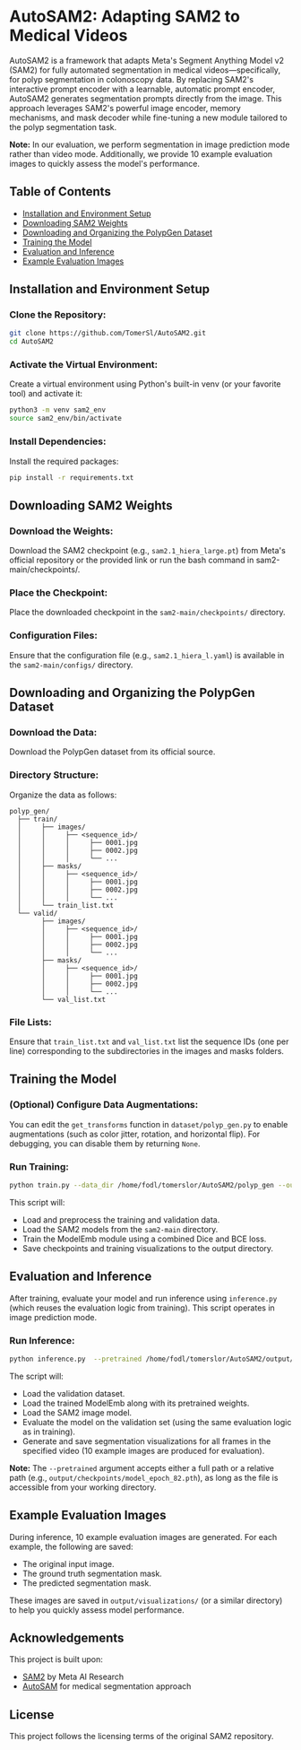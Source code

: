 # AutoSAM2: Adapting SAM2 to Medical Videos

AutoSAM2 is a framework that adapts Meta's Segment Anything Model v2 (SAM2) for fully automated segmentation in medical videos—specifically, for polyp segmentation in colonoscopy data. By replacing SAM2's interactive prompt encoder with a learnable, automatic prompt encoder, AutoSAM2 generates segmentation prompts directly from the image. This approach leverages SAM2's powerful image encoder, memory mechanisms, and mask decoder while fine-tuning a new module tailored to the polyp segmentation task.

**Note:** In our evaluation, we perform segmentation in image prediction mode rather than video mode. Additionally, we provide 10 example evaluation images to quickly assess the model's performance.

## Table of Contents
- [Installation and Environment Setup](#installation-and-environment-setup)
- [Downloading SAM2 Weights](#downloading-sam2-weights)
- [Downloading and Organizing the PolypGen Dataset](#downloading-and-organizing-the-polypgen-dataset)
- [Training the Model](#training-the-model)
- [Evaluation and Inference](#evaluation-and-inference)
- [Example Evaluation Images](#example-evaluation-images)


## Installation and Environment Setup

### Clone the Repository:
```bash
git clone https://github.com/TomerSl/AutoSAM2.git
cd AutoSAM2
```

### Activate the Virtual Environment:
Create a virtual environment using Python's built-in venv (or your favorite tool) and activate it:
```bash
python3 -m venv sam2_env
source sam2_env/bin/activate
```

### Install Dependencies:
Install the required packages:
```bash
pip install -r requirements.txt
```


## Downloading SAM2 Weights

### Download the Weights:
Download the SAM2 checkpoint (e.g., `sam2.1_hiera_large.pt`) from Meta's official repository or the provided link or run the bash command in sam2-main/checkpoints/.


### Place the Checkpoint:
Place the downloaded checkpoint in the `sam2-main/checkpoints/` directory.

### Configuration Files:
Ensure that the configuration file (e.g., `sam2.1_hiera_l.yaml`) is available in the `sam2-main/configs/` directory.

## Downloading and Organizing the PolypGen Dataset

### Download the Data:
Download the PolypGen dataset from its official source. 

### Directory Structure:
Organize the data as follows:
```
polyp_gen/
  ├── train/
  │     ├── images/
  │     │     ├── <sequence_id>/
  │     │     │     ├── 0001.jpg
  │     │     │     ├── 0002.jpg
  │     │     │     └── ...
  │     ├── masks/
  │     │     ├── <sequence_id>/
  │     │     │     ├── 0001.jpg
  │     │     │     ├── 0002.jpg
  │     │     │     └── ...
  │     └── train_list.txt
  └── valid/
        ├── images/
        │     ├── <sequence_id>/
        │     │     ├── 0001.jpg
        │     │     ├── 0002.jpg
        │     │     └── ...
        ├── masks/
        │     ├── <sequence_id>/
        │     │     ├── 0001.jpg
        │     │     ├── 0002.jpg
        │     │     └── ...
        └── val_list.txt
```

### File Lists:
Ensure that `train_list.txt` and `val_list.txt` list the sequence IDs (one per line) corresponding to the subdirectories in the images and masks folders.

## Training the Model

### (Optional) Configure Data Augmentations:
You can edit the `get_transforms` function in `dataset/polyp_gen.py` to enable augmentations (such as color jitter, rotation, and horizontal flip). For debugging, you can disable them by returning `None`.

### Run Training:
```bash
python train.py --data_dir /home/fodl/tomerslor/AutoSAM2/polyp_gen --output_dir output --batch_size 12 --epochs 200 --lr 5e-5
```

This script will:
- Load and preprocess the training and validation data.
- Load the SAM2 models from the `sam2-main` directory.
- Train the ModelEmb module using a combined Dice and BCE loss.
- Save checkpoints and training visualizations to the output directory.

## Evaluation and Inference

After training, evaluate your model and run inference using `inference.py` (which reuses the evaluation logic from training). This script operates in image prediction mode.

### Run Inference:
```bash
python inference.py  --pretrained /home/fodl/tomerslor/AutoSAM2/output/checkpoints/model_epoch_82.pth
```

The script will:
- Load the validation dataset.
- Load the trained ModelEmb along with its pretrained weights.
- Load the SAM2 image model.
- Evaluate the model on the validation set (using the same evaluation logic as in training).
- Generate and save segmentation visualizations for all frames in the specified video (10 example images are produced for evaluation).

**Note:** The `--pretrained` argument accepts either a full path or a relative path (e.g., `output/checkpoints/model_epoch_82.pth`), as long as the file is accessible from your working directory.

## Example Evaluation Images

During inference, 10 example evaluation images are generated. For each example, the following are saved:
- The original input image.
- The ground truth segmentation mask.
- The predicted segmentation mask.

These images are saved in `output/visualizations/` (or a similar directory) to help you quickly assess model performance.


## Acknowledgements

This project is built upon:
- [SAM2](https://github.com/facebookresearch/sam2) by Meta AI Research
- [AutoSAM](https://github.com/talshaharabany/AutoSAM) for medical segmentation approach

## License

This project follows the licensing terms of the original SAM2 repository. 
